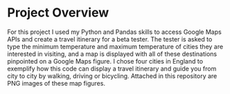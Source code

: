 # Project Overview

For this project I used my Python and Pandas skills to access Google Maps APIs and create a travel itinerary for a beta tester. The tester is asked to type the minimum temperature and maximum temperature of cities they are interested in visiting, and a map is displayed with all of these destinations pinpointed on a Google Maps figure. I chose four cities in England to exemplify how this code can display a travel itinerary and guide you from city to city by walking, driving or bicycling. Attached in this repository are PNG images of these map figures. 
